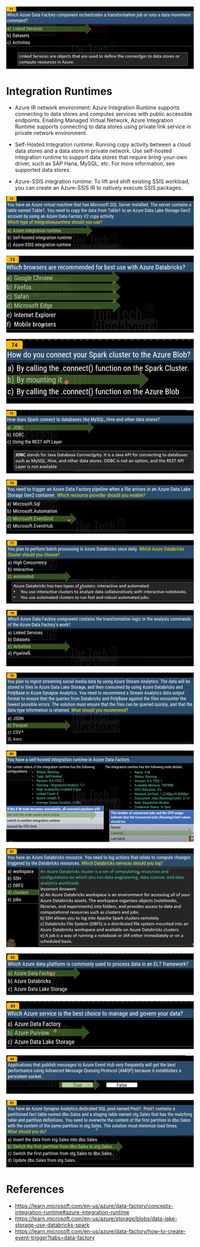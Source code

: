 ![alt text](image.png)

# Integration Runtimes

- Azure IR network environment: Azure Integration Runtime supports connecting to data stores and computes services with public accessible endpoints. Enabling Managed Virtual Network, Azure Integration Runtime supports connecting to data stores using private link service in private network environment.

- Self-Hosted Integration runtime: Running copy activity between a cloud data stores and a data store in private network. Use self-hosted integration runtime to support data stores that require bring-your-own driver, such as SAP Hana, MySQL, etc. For more information, see supported data stores.

- Azure-SSIS integration runtime: To lift and shift existing SSIS workload, you can create an Azure-SSIS IR to natively execute SSIS packages.

![alt text](image-1.png)

![alt text](image-2.png)

![alt text](image-3.png)

![alt text](image-4.png)

![alt text](image-5.png)

![alt text](image-6.png)

![alt text](image-7.png)

![alt text](image-8.png)

![alt text](image-9.png)

![alt text](image-10.png)

![alt text](image-11.png)

![alt text](image-12.png)

![alt text](image-13.png)

![alt text](image-14.png)


# References

- https://learn.microsoft.com/en-us/azure/data-factory/concepts-integration-runtime#azure-integration-runtime
- https://learn.microsoft.com/en-us/azure/storage/blobs/data-lake-storage-use-databricks-spark
- https://learn.microsoft.com/en-us/azure/data-factory/how-to-create-event-trigger?tabs=data-factory

